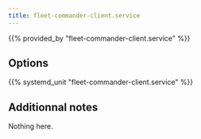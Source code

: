 ```yaml
---
title: fleet-commander-client.service
---
```


{{% provided_by "fleet-commander-client.service" %}}

## Options

{{% systemd_unit "fleet-commander-client.service" %}}

## Additionnal notes

Nothing here.